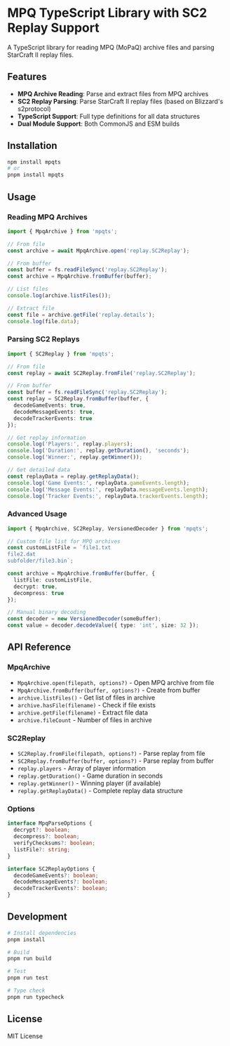 # MPQ TypeScript Library with SC2 Replay Support

A TypeScript library for reading MPQ (MoPaQ) archive files and parsing StarCraft II replay files.

## Features

- **MPQ Archive Reading**: Parse and extract files from MPQ archives
- **SC2 Replay Parsing**: Parse StarCraft II replay files (based on Blizzard's s2protocol)
- **TypeScript Support**: Full type definitions for all data structures
- **Dual Module Support**: Both CommonJS and ESM builds

## Installation

```bash
npm install mpqts
# or
pnpm install mpqts
```

## Usage

### Reading MPQ Archives

```typescript
import { MpqArchive } from 'mpqts';

// From file
const archive = await MpqArchive.open('replay.SC2Replay');

// From buffer
const buffer = fs.readFileSync('replay.SC2Replay');
const archive = MpqArchive.fromBuffer(buffer);

// List files
console.log(archive.listFiles());

// Extract file
const file = archive.getFile('replay.details');
console.log(file.data);
```

### Parsing SC2 Replays

```typescript
import { SC2Replay } from 'mpqts';

// From file
const replay = await SC2Replay.fromFile('replay.SC2Replay');

// From buffer
const buffer = fs.readFileSync('replay.SC2Replay');
const replay = SC2Replay.fromBuffer(buffer, {
  decodeGameEvents: true,
  decodeMessageEvents: true,
  decodeTrackerEvents: true
});

// Get replay information
console.log('Players:', replay.players);
console.log('Duration:', replay.getDuration(), 'seconds');
console.log('Winner:', replay.getWinner());

// Get detailed data
const replayData = replay.getReplayData();
console.log('Game Events:', replayData.gameEvents.length);
console.log('Message Events:', replayData.messageEvents.length);
console.log('Tracker Events:', replayData.trackerEvents.length);
```

### Advanced Usage

```typescript
import { MpqArchive, SC2Replay, VersionedDecoder } from 'mpqts';

// Custom file list for MPQ archives
const customListFile = `file1.txt
file2.dat
subfolder/file3.bin`;

const archive = MpqArchive.fromBuffer(buffer, {
  listFile: customListFile,
  decrypt: true,
  decompress: true
});

// Manual binary decoding
const decoder = new VersionedDecoder(someBuffer);
const value = decoder.decodeValue({ type: 'int', size: 32 });
```

## API Reference

### MpqArchive

- `MpqArchive.open(filepath, options?)` - Open MPQ archive from file
- `MpqArchive.fromBuffer(buffer, options?)` - Create from buffer
- `archive.listFiles()` - Get list of files in archive
- `archive.hasFile(filename)` - Check if file exists
- `archive.getFile(filename)` - Extract file data
- `archive.fileCount` - Number of files in archive

### SC2Replay

- `SC2Replay.fromFile(filepath, options?)` - Parse replay from file
- `SC2Replay.fromBuffer(buffer, options?)` - Parse replay from buffer
- `replay.players` - Array of player information
- `replay.getDuration()` - Game duration in seconds
- `replay.getWinner()` - Winning player (if available)
- `replay.getReplayData()` - Complete replay data structure

### Options

```typescript
interface MpqParseOptions {
  decrypt?: boolean;
  decompress?: boolean;
  verifyChecksums?: boolean;
  listFile?: string;
}

interface SC2ReplayOptions {
  decodeGameEvents?: boolean;
  decodeMessageEvents?: boolean;
  decodeTrackerEvents?: boolean;
}
```

## Development

```bash
# Install dependencies
pnpm install

# Build
pnpm run build

# Test
pnpm run test

# Type check
pnpm run typecheck
```

## License

MIT License